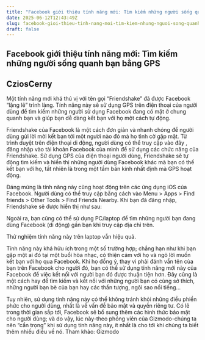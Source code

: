 ```yaml
---
title: "Facebook giới thiệu tính năng mới: Tìm kiếm những người sống quanh bạn bằng GPS"
date: 2025-06-12T12:43:49Z
slug: facebook-gioi-thieu-tinh-nang-moi-tim-kiem-nhung-nguoi-song-quanh-ban-bang-gps
draft: false
---
```


## Facebook giới thiệu tính năng mới: Tìm kiếm những người sống quanh bạn bằng GPS

## CziosCerny

Một tính năng mới khá thú vị với tên gọi “Friendshake” đã được Facebook “lặng lẽ” trình làng. Tính năng này sẽ sử dụng GPS trên điện thoại của người dùng để tìm kiếm những người sử dụng Facebook đang có mặt ở chung quanh bạn và giúp bạn dễ dàng kết bạn với họ một cách tự động.
 
 
 
 
Friendshake của Facebook là một cách đơn giản và nhanh chóng để người dùng gửi lời mời kết bạn tới một người nào đó mà họ tình cờ gặp mặt. Từ trình duyệt trên điện thoại di động, người dùng có thể truy cập vào đây , đăng nhập vào tài khoản Facebook của mình để sử dụng các chức năng của Friendshake. Sử dụng GPS của điện thoại người dùng, Friendshake sẽ tự động tìm kiếm và hiển thị những người dùng Facebook khác mà bạn có thể kết bạn với họ, tất nhiên là trong một tầm bán kính nhất định mà GPS hoạt động.
 
Đáng mừng là tính năng này cũng hoạt động trên các ứng dụng iOS của Facebook. Người dùng có thể truy cập bằng cách vào Menu > Apps > Find friends > Other Tools > Find Friends Nearby. Khi bạn đã đăng nhập, Friendshake sẽ được hiển thị như sau:
 
 
Ngoài ra, bạn cũng có thể sử dụng PC/laptop để tìm những người bạn đang dùng Facebook (di động) gần bạn khi truy cập địa chỉ trên.

Thử nghiệm tính năng này trên laptop vẫn hiệu quả. 
 
Tính năng này khá hữu ích trong một số trường hợp; chẳng hạn như khi bạn gặp một ai đó tại một buổi hòa nhạc, có thiện cảm với họ và ngỏ lời muốn kết bạn với họ qua Facebook. Khi họ đồng ý, thay vì phải đánh vần tên của bạn trên Facebook cho người đó, bạn có thể sử dụng tính năng mới này của Facebook để việc kết nối với người bạn đó được thuận tiện hơn. Đây cũng là một cách hay để tìm kiếm và kết nối với những người bạn có cùng sở thích, những người bạn bè của bạn hay các thần tượng, ngôi sao nổi tiếng…

Tuy nhiên, sử dụng tính năng này có thể không tránh khỏi những điều phiền phức cho người dùng, nhất là về vấn đề bảo mật và quyền riêng tư. Có lẽ trong thời gian sắp tới, Facebook sẽ bổ sung thêm các hình thức bảo mật cho người dùng; và do vậy, lúc này-theo phóng viên của Gizmodo-chúng ta nên “cẩn trọng” khi sử dụng tính năng này, ít nhất là cho tới khi chúng ta biết thêm nhiều điều về nó.
Tham khảo: Gizmodo